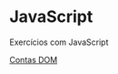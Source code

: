 # JavaScript
Exercícios com JavaScript

<a href="https://leeticia-araaujo.github.io/javascript/exercicios/04-contas-dom/" target="_blank">Contas DOM</a> 
